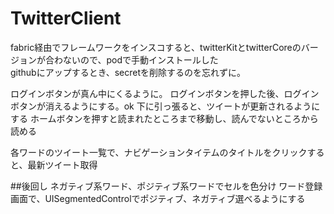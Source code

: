 # TwitterClient

fabric経由でフレームワークをインスコすると、twitterKitとtwitterCoreのバージョンが合わないので、podで手動インストールした  
githubにアップするとき、secretを削除するのを忘れずに。

ログインボタンが真ん中にくるように。
ログインボタンを押した後、ログインボタンが消えるようにする。ok
下に引っ張ると、ツイートが更新されるようにする
ホームボタンを押すと読まれたところまで移動し、読んでないところから読める

各ワードのツイート一覧で、ナビゲーションタイテムのタイトルをクリックすると、最新ツイート取得

##後回し
ネガティブ系ワード、ポジティブ系ワードでセルを色分け
ワード登録画面で、UISegmentedControlでポジティブ、ネガティブ選べるようにする